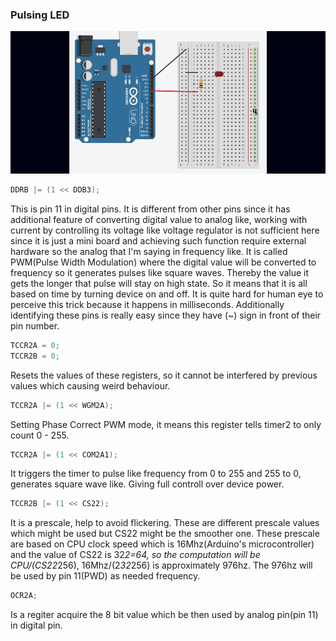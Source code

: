 ### Pulsing LED

![Pulsing LED](circuit.png)

```c
DDRB |= (1 << DDB3);
```

This is pin 11 in digital pins. It is different from other pins since it has additional
feature of converting digital value to analog like, working with current by controlling
its voltage like voltage regulator is not sufficient here since it is just a mini board
and achieving such function require external hardware so the analog that I'm saying in
frequency like. It is called PWM(Pulse Width Modulation) where the digital value will be
converted to frequency so it generates pulses like square waves. Thereby the value it gets
the longer that pulse will stay on high state. So it means that it is all based on time
by turning device on and off. It is quite hard for human eye to perceive this trick because
it happens in milliseconds. Additionally identifying these pins is really easy since they
have (~) sign in front of their pin number.

```c
TCCR2A = 0;
TCCR2B = 0;
```

Resets the values of these registers, so it cannot be interfered by previous values which
causing weird behaviour.

```c
TCCR2A |= (1 << WGM2A);
```

Setting Phase Correct PWM mode, it means this register tells timer2 to only count 0 - 255.

```c
TCCR2A |= (1 << COM2A1);
```

It triggers the timer to pulse like frequency from 0 to 255 and 255 to 0, generates square
wave like. Giving full controll over device power.

```c
TCCR2B |= (1 << CS22);
```

It is a prescale, help to avoid flickering. These are different prescale values which might
be used but CS22 might be the smoother one. These prescale are based on CPU clock speed which
is 16Mhz(Arduino's microcontroller) and the value of CS22 is 32*2=64, so the computation will
be CPU/(CS22*256), 16Mhz/(2*32*256) is approximately 976hz. The 976hz will be used by pin 11(PWD)
as needed frequency.


```c
OCR2A;
```

Is a regiter acquire the 8 bit value which be then used by analog pin(pin 11) in digital pin.
